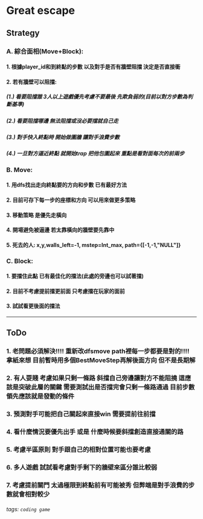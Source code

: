 # Great escape
## Strategy
### A. 綜合面相(Move+Block):
#### 1. 根據player_id和到終點的步數 以及對手是否有牆壁阻擋 決定是否直接衝
#### 2. 若有牆壁可以阻擋:
##### (1.) 看要阻擋誰 3人以上遊戲優先考慮不要最後 先欺負弱的(目前以對方步數為判斷基準)
##### (2.) 看要阻擋哪邊 無法阻擋或沒必要擋就自己走
##### (3.) 對手快入終點時 開始做圍牆 讓對手浪費步數
##### (4.) 一旦對方逼近終點 就開始trap 把他包圍起來 重點是看對面每次的前兩步
### B. Move:
#### 1. 用dfs找出走向終點要的方向和步數 已有最好方法
#### 2. 目前可存下每一步的座標和方向 可以用來做更多策略
#### 3. 移動策略 是優先走橫向
#### 4. 開場避免被逼邊 若太靠橫向的牆壁要先靠中
#### 5. 死去的人: x,y,walls_left=-1, mstep=Int_max, path={[-1,-1,"NULL"]}
### C. Block:
#### 1. 要擋住此點 已有最佳化的擋法(此處的旁邊也可以試著擋)
#### 2. 目前不考慮提前擋更前面 只考慮擋在玩家的面前
#### 3. 試試看更後面的擋法
---
## ToDo
### 1. 老問題必須解決!!!! 重新改dfsmove path裡每一步都要是對的!!!! 拿紙來想 目前暫時用多個BestMoveStep再解後面方向 但不是長期解
### 2. 有人耍賤 考慮如果只剩一條路 斜擋自己旁邊讓對方不能阻撓 這應該是突破此層的關鍵 需要測試出是否擋完會只剩一條路通過 目前步數領先應該就是發動的條件
### 3. 預測對手可能把自己關起來直接win 需要提前往前擋
### 4. 看什麼情況要優先出手 或是 什麼時候要斜擋創造直接通關的路
### 5. 考慮半區原則 對手跟自己的相對位置可能也要考慮
### 6. 多人遊戲 試試看考慮對手剩下的牆壁來區分誰比較弱
### 7. 考慮提前關門 太過極限到終點前有可能被秀 但弊端是對手浪費的步數就會相對較少

###### tags: `coding game`